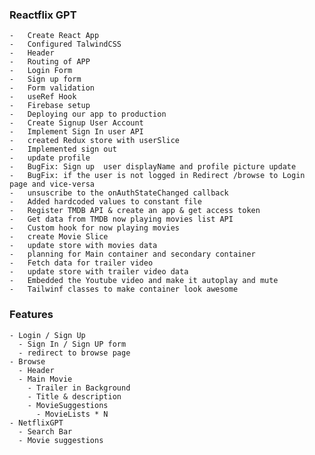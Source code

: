 ### Reactflix GPT
    -   Create React App
    -   Configured TalwindCSS
    -   Header
    -   Routing of APP
    -   Login Form
    -   Sign up form
    -   Form validation
    -   useRef Hook
    -   Firebase setup
    -   Deploying our app to production
    -   Create Signup User Account
    -   Implement Sign In user API
    -   created Redux store with userSlice
    -   Implemented sign out
    -   update profile
    -   BugFix: Sign up  user displayName and profile picture update
    -   BugFix: if the user is not logged in Redirect /browse to Login page and vice-versa
    -   unsuscribe to the onAuthStateChanged callback
    -   Added hardcoded values to constant file
    -   Register TMDB API & create an app & get access token
    -   Get data from TMDB now playing movies list API
    -   Custom hook for now playing movies
    -   create Movie Slice
    -   update store with movies data
    -   planning for Main container and secondary container
    -   Fetch data for trailer video
    -   update store with trailer video data
    -   Embedded the Youtube video and make it autoplay and mute
    -   Tailwinf classes to make container look awesome

### Features
    - Login / Sign Up
      - Sign In / Sign UP form
      - redirect to browse page
    - Browse
      - Header
      - Main Movie
        - Trailer in Background
        - Title & description
        - MovieSuggestions
          - MovieLists * N
    - NetflixGPT
      - Search Bar
      - Movie suggestions
